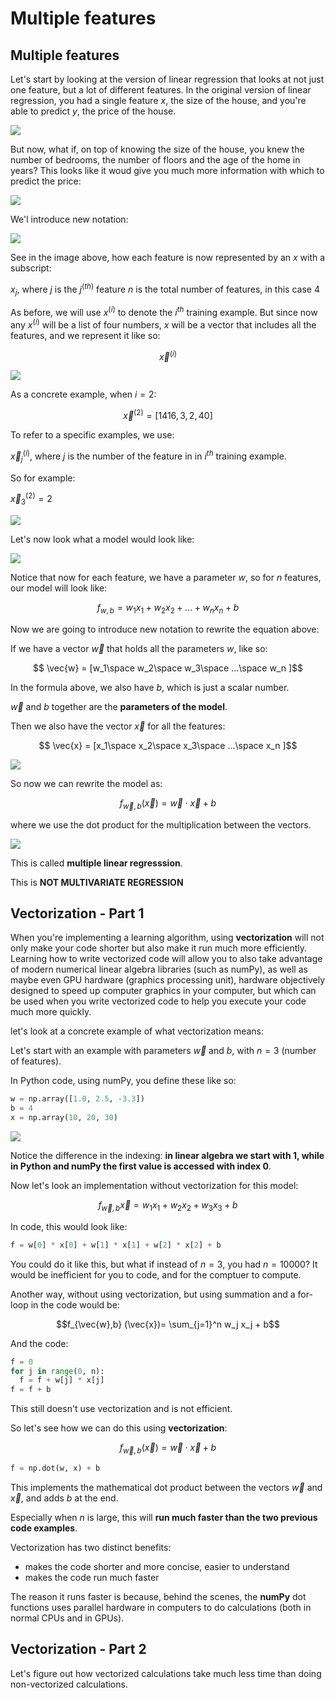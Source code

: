 # Multiple features

## Multiple features

Let's start by looking at the version of linear regression that looks at not just one feature, but a lot of different features. In the original version of linear regression, you had a single feature $x$, the size of the house, and you're able to predict $y$, the price of the house.

![](2023-11-11-23-44-20.png)

But now, what if, on top of knowing the size of the house, you knew the number of bedrooms, the number of floors and the age of the home in years? This looks like it woud give you much more information with which to predict the price:

![](2023-11-11-23-45-56.png)

We'l introduce new notation:

![](2023-11-11-23-55-11.png)

See in the image above, how each feature is now represented by an $x$ with a subscript:

$x_j$, where $j$ is the $j^(th)$ feature
$n$ is the total number of features, in this case $4$

As before, we will use $x^{(i)}$ to denote the $i^{th}$ training example. But since now any $x^{(i)}$ will be a list of four numbers, $x$ will be a vector that includes all the features, and we represent it like so:

$$\vec{x}^{(i)}$$

![](2023-11-12-00-02-33.png)

As a concrete example, when $i = 2$:

$$\vec{x}^{(2)} = [1416, 3, 2, 40]$$

To refer to a specific examples, we use:

${\vec{x}}_j^{(i)}$, where $j$ is the number of the feature in in $i^{th}$ training example.

So for example:

${\vec{x}}_3^{(2)} = 2$

![](2023-11-12-00-08-14.png)

Let's now look what a model would look like:

![](2023-11-12-00-09-05.png)

Notice that now for each feature, we have a parameter $w$, so for $n$ features, our model will look like:

$$f_{w,b} = w_1x_1 + w_2x_2 + ... + w_nx_n + b$$

Now we are going to introduce new notation to rewrite the equation above:

If we have a vector $\vec{w}$ that holds all the parameters $w$, like so:

$$ \vec{w} = [w_1\space w_2\space w_3\space ...\space w_n ]$$

In the formula above, we also have $b$, which is just a scalar number.

$\vec{w}$ and $b$ together are the **parameters of the model**.

Then we also have the vector $\vec{x}$ for all the features:

$$ \vec{x} = [x_1\space x_2\space x_3\space ...\space x_n ]$$

![](2023-11-12-00-16-52.png)

So now we can rewrite the model as:

$$ f_{\vec{w}, b} (\vec{x}) = \vec{w} \cdot \vec{x} + b$$

where we use the dot product for the multiplication between the vectors.

![](2023-11-12-00-19-53.png)

This is called **multiple linear regresssion**.

This is **NOT MULTIVARIATE REGRESSION**

## Vectorization - Part 1

When you're implementing a learning algorithm, using **vectorization** will not only make your code shorter but also make it run much more efficiently. Learning how to write vectorized code will allow you to also take advantage of modern numerical linear algebra libraries (such as numPy), as well as maybe even GPU hardware (graphics processing unit), hardware objectively designed to speed up computer graphics in your computer, but which can be used when you write vectorized code to help you execute your code much more quickly.

let's look at a concrete example of what vectorization means: 

Let's start with an example with parameters $\vec{w}$ and $b$, with $n = 3$ (number of features).

In Python code, using numPy, you define these like so:

```py
w = np.array([1.0, 2.5, -3.3])
b = 4
x = np.array(10, 20, 30)
```

![](2023-11-12-00-32-12.png)

Notice the difference in the indexing: **in linear algebra we start with 1, while in Python and numPy the first value is accessed with index 0**.

Now let's look an implementation without vectorization for this model:

$$f_{\vec{w},b} \vec{x} = w_1x_1 + w_2x_2 + w_3x_3 + b$$

In code, this would look like:

```py
f = w[0] * x[0] + w[1] * x[1] + w[2] * x[2] + b
```

You could do it like this, but what if instead of $n =3$, you had $n = 10000$? It would be inefficient for you to code, and for the comptuer to compute. 

Another way, without using vectorization, but using summation and a for-loop in the code would be:

$$f_{\vec{w},b} (\vec{x})= \sum_{j=1}^n w_j  x_j + b$$

And the code:

```py
f = 0
for j in range(0, n):
  f = f + w[j] * x[j]
f = f + b
```

This still doesn't use vectorization and is not efficient.

So let's see how we can do this using **vectorization**:

$$f_{\vec{w},b} (\vec{x})= \vec{w} \cdot \vec{x} + b$$

```py
f = np.dot(w, x) + b
```

This implements the mathematical dot product between the vectors $\vec{w}$ and $\vec{x}$, and adds $b$ at the end.

Especially when $n$ is large, this will **run much faster than the two previous code examples**.

Vectorization has two distinct benefits:

- makes the code shorter and more concise, easier to understand
- makes the code run much faster 

The reason it runs faster is because, behind the scenes, the **numPy** dot functions uses parallel hardware in computers to do calculations (both in normal CPUs and in GPUs).

## Vectorization - Part 2

Let's figure out how vectorized calculations take much less time than doing non-vectorized calculations.